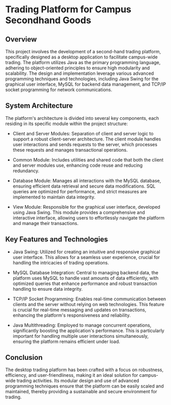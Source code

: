 # Trading Platform for Campus Secondhand Goods

## Overview
This project involves the development of a second-hand trading platform, specifically designed as a desktop application to facilitate campus-wide trading. The platform utilizes Java as the primary programming language, adhering to object-oriented principles to ensure high modularity and scalability. The design and implementation leverage various advanced programming techniques and technologies, including Java Swing for the graphical user interface, MySQL for backend data management, and TCP/IP socket programming for network communications.

## System Architecture
The platform's architecture is divided into several key components, each residing in its specific module within the project structure:

- Client and Server Modules: Separation of client and server logic to support a robust client-server architecture. The client module handles user interactions and sends requests to the server, which processes these requests and manages transactional operations.

- Common Module: Includes utilities and shared code that both the client and server modules use, enhancing code reuse and reducing redundancy.

- Database Module: Manages all interactions with the MySQL database, ensuring efficient data retrieval and secure data modifications. SQL queries are optimized for performance, and strict measures are implemented to maintain data integrity.

- View Module: Responsible for the graphical user interface, developed using Java Swing. This module provides a comprehensive and interactive interface, allowing users to effortlessly navigate the platform and manage their transactions.

## Key Features and Technologies
- Java Swing: Utilized for creating an intuitive and responsive graphical user interface. This allows for a seamless user experience, crucial for handling the intricacies of trading operations.

- MySQL Database Integration: Central to managing backend data, the platform uses MySQL to handle vast amounts of data efficiently, with optimized queries that enhance performance and robust transaction handling to ensure data integrity.

- TCP/IP Socket Programming: Enables real-time communication between clients and the server without relying on web technologies. This feature is crucial for real-time messaging and updates on transactions, enhancing the platform's responsiveness and reliability.

- Java Multithreading: Employed to manage concurrent operations, significantly boosting the application's performance. This is particularly important for handling multiple user interactions simultaneously, ensuring the platform remains efficient under load.

## Conclusion
The desktop trading platform has been crafted with a focus on robustness, efficiency, and user-friendliness, making it an ideal solution for campus-wide trading activities. Its modular design and use of advanced programming techniques ensure that the platform can be easily scaled and maintained, thereby providing a sustainable and secure environment for trading.
